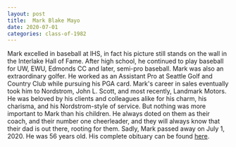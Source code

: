 ```yaml
---
layout: post
title:  Mark Blake Mayo
date: 2020-07-01
categories: class-of-1982
---
```

Mark excelled in baseball at IHS, in fact his picture still stands on the wall in the Interlake Hall of Fame. After high school, he continued to play baseball for UW, EWU, Edmonds CC and later, semi-pro baseball. Mark was also an extraordinary golfer. He worked as an Assistant Pro at Seattle Golf and Country Club while pursuing his PGA card. Mark's career in sales eventually took him to Nordstrom, John L. Scott, and most recently, Landmark Motors. He was beloved by his clients and colleagues alike for his charm, his charisma, and his Nordstrom-style of service. But nothing was more important to Mark than his children. He always doted on them as their coach, and their number one cheerleader, and they will always know that their dad is out there, rooting for them. Sadly, Mark passed away on July 1, 2020. He was 56 years old. His complete obituary can be found [here](https://tinyurl.com/ybaq82f8).

